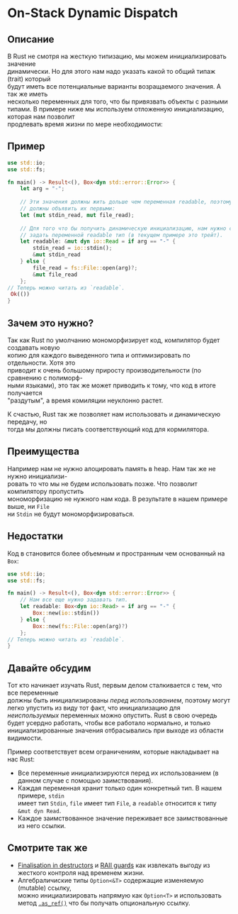 # On-Stack Dynamic Dispatch

## Описание

В Rust не смотря на жесткую типизацию, мы можем инициализировать значение  
динамически. Но для этого нам надо указать какой то общий типаж (trait) который  
будут иметь все потенциальные варианты возращаемого значения. А так же иметь  
несколько переменных для того, что бы привязвать объекты с разными типами.
В примере ниже мы используем отложенную инициализацию, которая нам позволит  
продлевать время жизни по мере необходимости:

## Пример

```rust
use std::io;
use std::fs;

fn main() -> Result<(), Box<dyn std::error::Error>> {
    let arg = "-";
    
    // Эти значения должны жить дольше чем переменная readable, поэтому мы
    // должны объявить их первыми:
    let (mut stdin_read, mut file_read);
    
    // Для того что бы получить динамическую инициализацию, нам нужно сначала
    // задать переменной readable тип (в текущем примере это трейт).
    let readable: &mut dyn io::Read = if arg == "-" {
        stdin_read = io::stdin();
        &mut stdin_read
    } else {
        file_read = fs::File::open(arg)?;
        &mut file_read
    };
// Теперь можно читать из `readable`.
 Ok(())
}
```

## Зачем это нужно?

Так как Rust по умолчанию мономорфизирует код, компилятор будет создавать новую  
копию для каждого выведенного типа и оптимизировать по отдельности. Хотя это  
приводит к очень большому приросту производительности (по сравнению с полиморф-  
ными языками), это так же может приводить к тому, что код в итоге получается  
"раздутым", а время комиляции неуклонно растет.

К счастью, Rust так же позволяет нам использовать и динамическую передачу, но  
тогда мы должны писать соответствующий код для кормилятора.

## Преимущества

Например нам не нужно алоцировать память в heap. Нам так же не нужно инициализи-  
ровать то что мы не будем использовать позже. Что позволит компилятору пропустить  
мономорфизацию не нужного нам кода. В результате в нашем примере выше, ни `File`  
ни `Stdin` не будут мономорфизироваться.

## Недостатки

Код в становится более объемным и пространным чем основанный на `Box`:

```rust
use std::io;
use std::fs;

fn main() -> Result<(), Box<dyn std::error::Error>> {
    // Нам все еще нужно задавать тип.
    let readable: Box<dyn io::Read> = if arg == "-" {
        Box::new(io::stdin())
    } else {
        Box::new(fs::File::open(arg)?)
    };
// Теперь можно читать из `readable`.
}
```

## Давайте обсудим

Тот кто начинает изучать Rust, первым делом сталкивается с тем, что все переменные   
должны быть инициализированы *перед использованием*, поэтому могут легко упустить 
из виду тот факт, что инициализацию для *неиспользуемых* переменных можно опустить. 
Rust в свою очередь будет усердно работать, чтобы все работало нормально, и только 
инициализированные значения отбрасывались при выходе из области видимости.

Пример соответствует всем ограничениям, которые накладывает на нас Rust:

* Все переменные инициализируются перед их использованием (в данном случае с помощью
заимствования).
* Каждая переменная хранит только один конкретный тип. В нашем примере, `stdin`  
имеет тип `Stdin`, `file` имеет тип `File`, а `readable` относится к типу `&mut dyn
Read`.
* Каждое заимствованное значение переживает все заимствованные из него ссылки.

## Смотрите так же

* [Finalisation in destructors](dtor-finally.md) и 
[RAII guards](../patterns/behavioural/RAII.md) как извлекать выгоду из жесткого
контроля над временем жизни.
* Алгебраличиские типы `Option<&T>` содержащие изменяемую (mutable) ссылку,  
можно инициализировать напрямую как `Option<T>` и использовать метод [`.as_ref()`]
что бы получать опциональную ссылку.

[`.as_ref()`]: https://doc.rust-lang.org/std/option/enum.Option.html#method.as_ref
